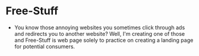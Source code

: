 # Free-Stuff

- You know those annoying websites you sometimes click through ads and redirects you to another website?
  Well, I'm creating one of those and Free-Stuff is web page solely to practice on creating a landing page for potential consumers.
